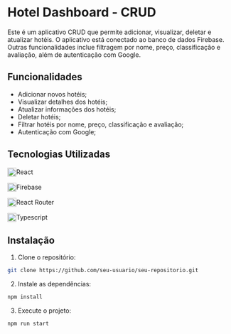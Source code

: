 # Hotel Dashboard - CRUD

Este é um aplicativo CRUD que permite adicionar, visualizar, deletar e atualizar hotéis. O aplicativo está conectado ao banco de dados Firebase. Outras funcionalidades inclue filtragem por nome, preço, classificação e avaliação, além de autenticação com Google.

## Funcionalidades

- Adicionar novos hotéis;
- Visualizar detalhes dos hotéis;
- Atualizar informações dos hotéis;
- Deletar hotéis;
- Filtrar hotéis por nome, preço, classificação e avaliação;
- Autenticação com Google;

## Tecnologias Utilizadas

<p style="display: flex; align-items: center;">
  <img src="https://skillicons.dev/icons?i=react" width="20px" height="20px"/>
  React
</p>
<p style="display: flex; align-items: center;">
  <img src="https://skillicons.dev/icons?i=firebase" width="20px" height="20px"/>
  Firebase
</p>
<p style="display: flex; align-items: center;">
  <img src="https://cdn.jsdelivr.net/gh/devicons/devicon@latest/icons/reactrouter/reactrouter-original.svg" width="20px" heigth="20px" />
  React Router
</p>
<p style="display: flex; align-items: center;">
  <img src="https://cdn.jsdelivr.net/gh/devicons/devicon@latest/icons/typescript/typescript-original.svg" width="20px" height="20px"/>
  Typescript
</p>

## Instalação

1. Clone o repositório:

````bash
git clone https://github.com/seu-usuario/seu-repositorio.git
````

2. Instale as dependências:

```bash
npm install
````

3. Execute o projeto:

```bash
npm run start
```
